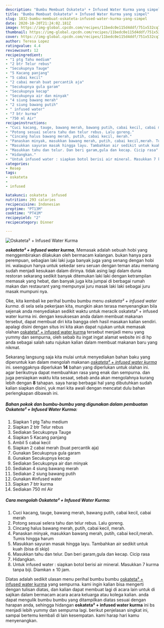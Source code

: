 ```yaml
---
description: "Bumbu Membuat Oskateta² + Infused Water Kurma yang simpel"
title: "Bumbu Membuat Oskateta² + Infused Water Kurma yang simpel"
slug: 1832-bumbu-membuat-oskateta-infused-water-kurma-yang-simpel
date: 2020-10-20T21:24:02.181Z
image: https://img-global.cpcdn.com/recipes/11bedc0e115d4ddf/751x532cq70/oskateta-infused-water-kurma-foto-resep-utama.jpg
thumbnail: https://img-global.cpcdn.com/recipes/11bedc0e115d4ddf/751x532cq70/oskateta-infused-water-kurma-foto-resep-utama.jpg
cover: https://img-global.cpcdn.com/recipes/11bedc0e115d4ddf/751x532cq70/oskateta-infused-water-kurma-foto-resep-utama.jpg
author: Teresa Lopez
ratingvalue: 4.4
reviewcount: 12
recipeingredient:
- "1 ptg Tahu medium"
- "2 btr Telur rebus"
- "Secukupnya Tauge"
- "5 Kacang panjang"
- "5 cabai kecil"
- "2 cabai merah buat percantik aja"
- "Secukupnya gula garam"
- "Secukupnya kecap"
- "Secukupnya air dan minyak"
- "4 siung bawang merah"
- "2 siung bawang putih"
- " infused water"
- "7 btr kurma"
- "750 ml Air"
recipeinstructions:
- "Cuci kacang, tauge, bawang merah, bawang putih, cabai kecil, cabai merah"
- "Potong sesuai selera tahu dan telur rebus. Lalu goreng."
- "Cincang halus bawang merah, putih, cabai kecil, merah."
- "Panaskan minyak, masukkan bawang merah, putih, cabai kecil,merah. Tumis hingga harum"
- "Masukkan sayuran masak hingga layu. Tambahkan air sedikit untuk kuah (bisa di skip)"
- "Masukkan tahu dan telur. Dan beri garam,gula dan kecap. Cicip rasa"
- "Hidangkan."
- "Untuk infused water : siapkan botol berisi air mineral. Masukkan 7 kurma tanpa biji. Diamkan ± 10 jam."
categories:
- Resep
tags:
- oskateta
- 
- infused

katakunci: oskateta  infused 
nutrition: 293 calories
recipecuisine: Indonesian
preptime: "PT13M"
cooktime: "PT41M"
recipeyield: "2"
recipecategory: Dinner

---
```



![Oskateta² + Infused Water Kurma](https://img-global.cpcdn.com/recipes/11bedc0e115d4ddf/751x532cq70/oskateta-infused-water-kurma-foto-resep-utama.jpg)

<b><i>oskateta² + infused water kurma</i></b>, Memasak adalah sebuah hobi yang menggembirakan dilakukan oleh bermacam kalangan. bukan hanya para perempuan, sebagian laki laki juga banyak juga yang senang dengan hobi ini. walaupun hanya untuk sekedar seru seruan dengan teman atau memang sudah menjadi kesukaan dalam dirinya. tidak asing lagi dalam dunia restoran sekarang sedikit banyak ditemukan laki laki dengan ketrampilan memasak yang hebat, dan banyak juga kita jumpai di berbagai rumah makan dan restaurant yang mempunyai juru masak laki laki sebagai juru masak mumpuni nya.

Oke, kita kembali ke perihal bumbu bumbu menu <i>oskateta² + infused water kurma</i>. di sela sela pekerjaan kita, mungkin akan terasa menyenangkan bila sejenak anda menyediakan sedikit waktu untuk meracik oskateta² + infused water kurma ini. dengan kesuksesan anda dalam membuat makanan tersebut, dapat membuat diri kita bangga oleh hasil masakan kalian sendiri. apalagi disini dengan situs ini kita akan dapat rujukan untuk memasak olahan <u>oskateta² + infused water kurma</u> tersebut menjadi menu yang yummy dan sempurna, oleh sebab itu ingat ingat alamat website ini di hp anda sebagai salah satu rujukan kalian dalam membuat makanan baru yang nikmat.




Sekarang langsung saja kita mulai untuk menyediakan bahan baku yang diperuntuk kan dalam mengolah makanan <u><i>oskateta² + infused water kurma</i></u> ini. seenggaknya diperlukan <b>14</b> bahan yang diperlukan untuk olahan ini. agar berikutnya dapat membuahkan rasa yang enak dan sempurna. dan juga persiapkan waktu kita sesaat, sebab anda akan mengolahnya kurang lebih dengan <b>8</b> tahapan. saya harap berbagai hal yang dibutuhkan sudah kalian siapkan disini, yuk mari kita awali dengan mencatat dulu bahan perlengkapan dibawah ini.

<!--inarticleads1-->

##### Bahan pokok dan bumbu-bumbu yang digunakan dalam pembuatan Oskateta² + Infused Water Kurma:

1. Siapkan 1 ptg Tahu medium
1. Siapkan 2 btr Telur rebus
1. Sediakan Secukupnya Tauge
1. Siapkan 5 Kacang panjang
1. Ambil 5 cabai kecil
1. Siapkan 2 cabai merah (buat percantik aja)
1. Gunakan Secukupnya gula garam
1. Gunakan Secukupnya kecap
1. Sediakan Secukupnya air dan minyak
1. Sediakan 4 siung bawang merah
1. Sediakan 2 siung bawang putih
1. Gunakan  #infused water
1. Siapkan 7 btr kurma
1. Sediakan 750 ml Air




<!--inarticleads2-->

##### Cara mengolah Oskateta² + Infused Water Kurma:

1. Cuci kacang, tauge, bawang merah, bawang putih, cabai kecil, cabai merah
1. Potong sesuai selera tahu dan telur rebus. Lalu goreng.
1. Cincang halus bawang merah, putih, cabai kecil, merah.
1. Panaskan minyak, masukkan bawang merah, putih, cabai kecil,merah. Tumis hingga harum
1. Masukkan sayuran masak hingga layu. Tambahkan air sedikit untuk kuah (bisa di skip)
1. Masukkan tahu dan telur. Dan beri garam,gula dan kecap. Cicip rasa
1. Hidangkan.
1. Untuk infused water : siapkan botol berisi air mineral. Masukkan 7 kurma tanpa biji. Diamkan ± 10 jam.




Diatas adalah sedikit ulasan menu perihal bumbu bumbu <u>oskateta² + infused water kurma</u> yang sempurna. kami ingin kalian bisa mengerti dengan tulisan diatas, dan kalian dapat membuat lagi di acara lain untuk di sajikan dalam bermacam acara acara keluarga atau kolega kalian. anda dapat mengulik bumbu bumbu yang ditampilkan diatas sesuai dengan harapan anda, sehingga hidangan <b>oskateta² + infused water kurma</b> ini bs menjadi lebih yummy dan sempurna lagi. berikut penjelasan singkat ini, sampai bertemu kembali di lain kesempatan. kami harap hari kamu menyenangkan.
